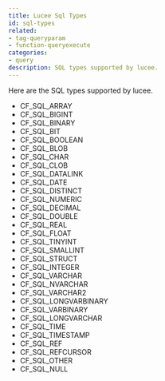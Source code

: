 ```yaml
---
title: Lucee Sql Types
id: sql-types
related:
- tag-queryparam
- function-queryexecute
categories:
- query
description: SQL types supported by lucee.
---
```


Here are the SQL types supported by lucee.

* CF_SQL_ARRAY
* CF_SQL_BIGINT
* CF_SQL_BINARY
* CF_SQL_BIT
* CF_SQL_BOOLEAN
* CF_SQL_BLOB
* CF_SQL_CHAR
* CF_SQL_CLOB
* CF_SQL_DATALINK
* CF_SQL_DATE
* CF_SQL_DISTINCT
* CF_SQL_NUMERIC
* CF_SQL_DECIMAL
* CF_SQL_DOUBLE
* CF_SQL_REAL
* CF_SQL_FLOAT
* CF_SQL_TINYINT
* CF_SQL_SMALLINT
* CF_SQL_STRUCT
* CF_SQL_INTEGER
* CF_SQL_VARCHAR
* CF_SQL_NVARCHAR
* CF_SQL_VARCHAR2
* CF_SQL_LONGVARBINARY
* CF_SQL_VARBINARY
* CF_SQL_LONGVARCHAR
* CF_SQL_TIME
* CF_SQL_TIMESTAMP
* CF_SQL_REF
* CF_SQL_REFCURSOR
* CF_SQL_OTHER
* CF_SQL_NULL
